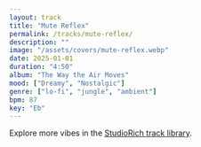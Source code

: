 ```yaml
---
layout: track
title: "Mute Reflex"
permalink: /tracks/mute-reflex/
description: ""
image: "/assets/covers/mute-reflex.webp"
date: 2025-01-01
duration: "4:50"
album: "The Way the Air Moves"
mood: ["Dreamy", "Nostalgic"]
genre: ["lo-fi", "jungle", "ambient"]
bpm: 87
key: "Eb"
---
```


Explore more vibes in the [StudioRich track library](/tracks/).
